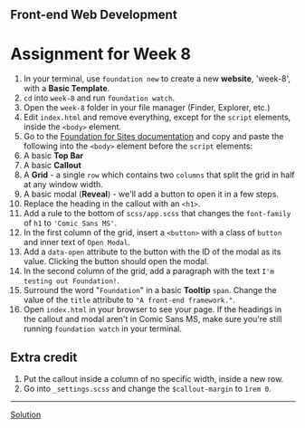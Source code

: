 ## Front-end Web Development
# Assignment for Week 8

1.  In your terminal, use `foundation new` to create a new **website**, 'week-8', with a **Basic Template**.
2.  `cd` into `week-8` and run `foundation watch`.
3.  Open the `week-8` folder in your file manager (Finder, Explorer, etc.)
4.  Edit `index.html` and remove everything, except for the `script` elements, inside the `<body>` element.
5.  Go to the [Foundation for Sites documentation](http://foundation.zurb.com/sites/docs/) and copy and paste the following into the `<body>` element before the `script` elements:
  1. A basic **Top Bar**
  2. A basic **Callout**
  3. A **Grid** - a single `row` which contains two `columns` that split the grid in half at any window width.
  4. A basic modal (**Reveal**) - we'll add a button to open it in a few steps.
6.  Replace the heading in the callout with an `<h1>`.
7.  Add a rule to the bottom of `scss/app.scss` that changes the `font-family` of `h1` to `'Comic Sans MS'`.
8.  In the first column of the grid, insert a `<button>` with a class of `button` and inner text of `Open Modal`.
9.  Add a `data-open` attribute to the button with the ID of the modal as its value. Clicking the button should open the modal.
10.  In the second column of the grid, add a paragraph with the text `I'm testing out Foundation!`.
11.  Surround the word "`Foundation`" in a basic **Tooltip** `span`. Change the value of the `title` attribute to `"A front-end framework."`.
12.  Open `index.html` in your browser to see your page. If the headings in the callout and modal aren't in Comic Sans MS, make sure you're still running `foundation watch` in your terminal.

## Extra credit

1. Put the callout inside a column of no specific width, inside a new row.
2. Go into `_settings.scss` and change the `$callout-margin` to `1rem 0`.

* * *

[Solution](solution/)
